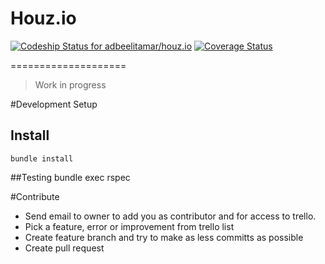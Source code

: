 # Houz.io 

[ ![Codeship Status for adbeelitamar/houz.io](https://codeship.io/projects/8ed433a0-3b10-0132-1487-36d6ba2126d8/status)](https://codeship.io/projects/42527)
[![Coverage Status](https://coveralls.io/repos/adbeelitamar/houz.io/badge.png?branch=SimpleCov)](https://coveralls.io/r/adbeelitamar/houz.io?branch=SimpleCov)

====================

> Work in progress

#Development Setup

## Install
    bundle install
    
##Testing
    bundle exec rspec
    
#Contribute
* Send email to owner to add you as contributor and for access to trello.
* Pick a feature, error or improvement from trello list
* Create feature branch and try to make as less committs as possible
* Create pull request
    
